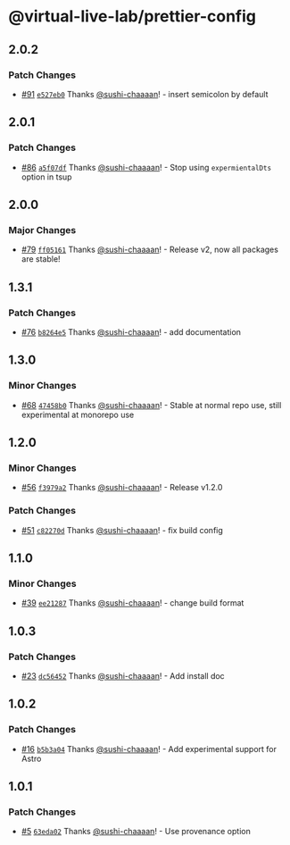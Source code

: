 # @virtual-live-lab/prettier-config

## 2.0.2

### Patch Changes

- [#91](https://github.com/VirtualLiveLab/js-config/pull/91) [`e527eb0`](https://github.com/VirtualLiveLab/js-config/commit/e527eb0f4e5500435ebb09d1e8532317d6d5fad2) Thanks [@sushi-chaaaan](https://github.com/sushi-chaaaan)! - insert semicolon by default

## 2.0.1

### Patch Changes

- [#86](https://github.com/VirtualLiveLab/js-config/pull/86) [`a5f07df`](https://github.com/VirtualLiveLab/js-config/commit/a5f07df04e3f47432243d8590ac0b28c80e542b3) Thanks [@sushi-chaaaan](https://github.com/sushi-chaaaan)! - Stop using `expermientalDts` option in tsup

## 2.0.0

### Major Changes

- [#79](https://github.com/VirtualLiveLab/js-config/pull/79) [`ff05161`](https://github.com/VirtualLiveLab/js-config/commit/ff0516155090b34ebcc8319b7f30e34aa68375a6) Thanks [@sushi-chaaaan](https://github.com/sushi-chaaaan)! - Release v2, now all packages are stable!

## 1.3.1

### Patch Changes

- [#76](https://github.com/VirtualLiveLab/js-config/pull/76) [`b8264e5`](https://github.com/VirtualLiveLab/js-config/commit/b8264e5162fdee078d1505203411f83db0f50941) Thanks [@sushi-chaaaan](https://github.com/sushi-chaaaan)! - add documentation

## 1.3.0

### Minor Changes

- [#68](https://github.com/VirtualLiveLab/js-config/pull/68) [`47458b0`](https://github.com/VirtualLiveLab/js-config/commit/47458b073d566bf4f331792a80b641ed1ce367af) Thanks [@sushi-chaaaan](https://github.com/sushi-chaaaan)! - Stable at normal repo use, still experimental at monorepo use

## 1.2.0

### Minor Changes

- [#56](https://github.com/VirtualLiveLab/js-config/pull/56) [`f3979a2`](https://github.com/VirtualLiveLab/js-config/commit/f3979a21cbfae2bd3cca34cbdb3b1475051b8251) Thanks [@sushi-chaaaan](https://github.com/sushi-chaaaan)! - Release v1.2.0

### Patch Changes

- [#51](https://github.com/VirtualLiveLab/js-config/pull/51) [`c82270d`](https://github.com/VirtualLiveLab/js-config/commit/c82270dd72a89366fb071dff2edb3f04f0775528) Thanks [@sushi-chaaaan](https://github.com/sushi-chaaaan)! - fix build config

## 1.1.0

### Minor Changes

- [#39](https://github.com/VirtualLiveLab/js-config/pull/39) [`ee21287`](https://github.com/VirtualLiveLab/js-config/commit/ee21287b849a67503a0cd4587a28672fb39292ae) Thanks [@sushi-chaaaan](https://github.com/sushi-chaaaan)! - change build format

## 1.0.3

### Patch Changes

- [#23](https://github.com/VirtualLiveLab/js-config/pull/23) [`dc56452`](https://github.com/VirtualLiveLab/js-config/commit/dc564529cfcff1d8dd28beb3855ad53f95b481c8) Thanks [@sushi-chaaaan](https://github.com/sushi-chaaaan)! - Add install doc

## 1.0.2

### Patch Changes

- [#16](https://github.com/VirtualLiveLab/js-config/pull/16) [`b5b3a04`](https://github.com/VirtualLiveLab/js-config/commit/b5b3a044301048e3958c9b6c6fffa244b8ee7af1) Thanks [@sushi-chaaaan](https://github.com/sushi-chaaaan)! - Add experimental support for Astro

## 1.0.1

### Patch Changes

- [#5](https://github.com/VirtualLiveLab/js-config/pull/5) [`63eda02`](https://github.com/VirtualLiveLab/js-config/commit/63eda02cc44137874f9bcfe3f3563de2911cbf3a) Thanks [@sushi-chaaaan](https://github.com/sushi-chaaaan)! - Use provenance option
